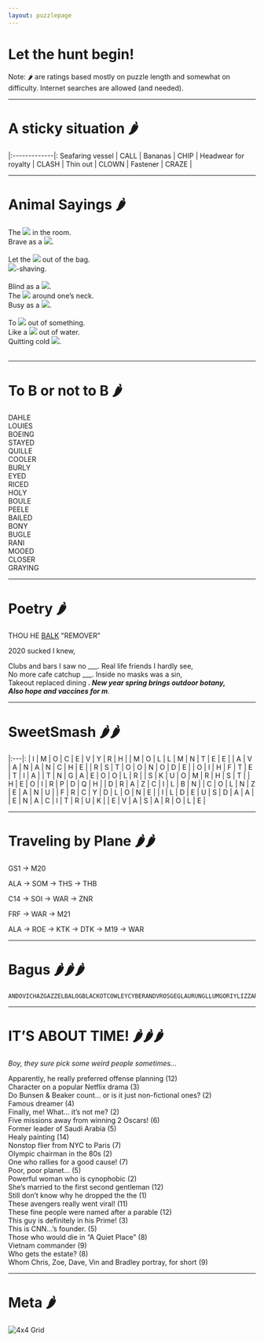 ```yaml
---
layout: puzzlepage
---
```


#  Let the hunt begin!

Note: 🌶️ are ratings based mostly on puzzle length and somewhat on difficulty. 
Internet searches are allowed (and needed).

<!-- Text can be **bold**, _italic_, or ~~strikethrough~~ -->

<!--- [Link to another page](./another-page.html). --->

<!--- ![Octocat](https://github.githubassets.com/images/icons/emoji/octocat.png) -->

* * * 

# A sticky situation 🌶️

|:-------------|:
Seafaring vessel | CALL |
Bananas |  CHIP |
Headwear for royalty |  CLASH |
Thin out |   CLOWN |
Fastener |   CRAZE |

* * * 

# Animal Sayings 🌶️

  <div class='joeri'>The <img src="{{site.baseurl}}/assets/images/animal01.png"> in the room.</div>
  <div class='joeri'>Brave as a <img src="{{site.baseurl}}/assets/images/animal02.png">.</div>
  
  <br>

  <div class='joeri'>Let the <img src="{{site.baseurl}}/assets/images/animal03.png"> out of the bag.</div>
  <div class='joeri'><img src="{{site.baseurl}}/assets/images/animal04.png">-shaving.</div>

  <br>

  <div class='joeri'>Blind as a <img src="{{site.baseurl}}/assets/images/animal05.png">.</div>
  <div class='joeri'>The <img src="{{site.baseurl}}/assets/images/animal06.png"> around one’s neck.</div>
  <div class='joeri'>Busy as a <img src="{{site.baseurl}}/assets/images/animal07.png">.</div>

  <br>

  <div class='joeri'>To <img src="{{site.baseurl}}/assets/images/animal08.png"> out of something.</div>
  <div class='joeri'>Like a <img src="{{site.baseurl}}/assets/images/animal09.png"> out of water.</div>
  <div class='joeri'>Quitting cold <img src="{{site.baseurl}}/assets/images/animal10.png">.</div>
  
  <br>

* * * 

# To B or not to B 🌶️

<!-- use of two spaces at end to force newline in markdown -->

DAHLE  
LOUIES  
BOEING  
STAYED  
QUILLE  
COOLER  
BURLY  
EYED  
RICED  
HOLY  
BOULE  
PEELE  
BAILED  
BONY  
BUGLE  
RANI  
MOOED  
CLOSER  
GRAYING  

* * *

# Poetry 🌶️

THOU HE <u>BALK</u> "REMOVER"

2020 sucked I knew,  
<!--Clubs and bars I saw no <input type="text" size='5' class="poetry">.  -->
Clubs and bars I saw no ___. 
Real life friends I hardly see,  
No more cafe catchup ___. 
Inside no masks was a sin,  
Takeout replaced dining ___. 
New year spring brings outdoor botany,  
Also hope and vaccines for m___.  

* * *

# SweetSmash 🌶️🌶️


|:---|:
| I | M | O | C | E | V | Y | R | H |
| M | O | L | L | M | N | T | E | E |
| A | V | A | N | A | N | C | H | E |
| R | S | T | O | O | N | O | D | E |
| O | I | H | F | T | E | T | I | A |
| T | N | G | A | E | O | O | L | R |
| S | K | U | O | M | R | H | S | T |
| H | E | O | I | R | P | D | Q | H |
| D | R | A | Z | C | I | L | B | N |
| C | O | L | N | Z | E | A | N | U |
| F | R | C | Y | D | L | O | N | E |
| I | L | D | E | U | S | D | A | A |
| E | N | A | C | I | T | R | U | K |
| E | V | A | S | A | R | O | L | E |

* * *


<!--<div class='focusable' tabindex=0> </div> -->

# Traveling by Plane 🌶️🌶️

GS1 → M20

ALA → SOM → THS → THB

C14 → SOI → WAR  → ZNR

FRF →  WAR → M21

ALA → ROE → KTK → DTK → M19 → WAR


* * * 

# Bagus 🌶️🌶️🌶️

```
ANDOVICHAZGAZZELBALOGBLACKOTCOWLEYCYBERANDVROSGEGLAURUNGLLUMGORIYLIZZARDLMIALUIFERLURZMALACIOBLINOCTROKPISTACOPOSVOICERAINRASILONRMOSSELOBSIBYSLIHEENSNOWFLAKWACHIEFWEDIGO
```

* * * 

# IT’S ABOUT TIME! 🌶️🌶️🌶️

_Boy, they sure pick some weird people sometimes..._

Apparently, he really preferred offense planning (12)  
Character on a popular Netflix drama (3)    
Do Bunsen & Beaker count... or is it just non-fictional ones? (2)   
Famous dreamer (4)  
Finally, me! What... it’s not me? (2)   
Five missions away from winning 2 Oscars! (6)   
Former leader of Saudi Arabia (5)   
Healy painting (14)     
Nonstop flier from NYC to Paris (7)     
Olympic chairman in the 80s (2)     
One who rallies for a good cause! (7)   
Poor, poor planet... (5)    
Powerful woman who is cynophobic (2)    
She’s married to the first second gentleman (12)    
Still don’t know why he dropped the the (1)   
These avengers really went viral! (11)  
These fine people were named after a parable (12)   
This guy is definitely in his Prime! (3)    
This is CNN...’s founder. (5)   
Those who would die in “A Quiet Place” (8)  
Vietnam commander (9)   
Who gets the estate? (8)    
Whom Chris, Zoe, Dave, Vin and Bradley portray, for short (9)   

* * * 
# Meta 🌶️

<img src="{{site.baseurl}}/assets/images/Grid.png" alt="4x4 Grid">

